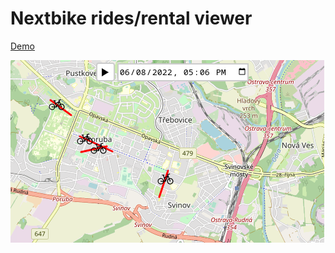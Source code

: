 # Nextbike rides/rental viewer

<a href="https://trnila.eu/nextbike/">Demo</a>

<img src="screenshot.png">
